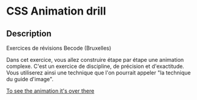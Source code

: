 # CSS Animation drill

## Description
Exercices de révisions Becode (Bruxelles)

Dans cet exercice, vous allez construire étape par étape une animation complexe. C'est un exercice de discipline, de précision et d'exactitude. Vous utiliserez ainsi une technique que l'on pourrait appeler "la technique du guide d'image".

[To see the animation it's over there](https://tonidano.github.io/Revisionsj2/) 
